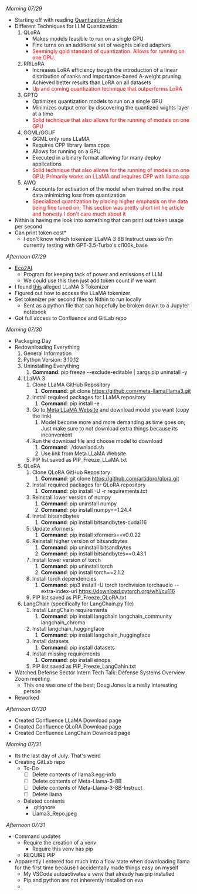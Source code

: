 
_Morning 07/29_
- Starting  off with reading [Quantization Article](https://symbl.ai/developers/blog/a-guide-to-quantization-in-llms/)
- Different Techniques for LLM Quantization:
	1. QLoRA
		- Makes models feasible to run on a single GPU
		- Fine turns on an additional set of weights called adapters
		- <span style = "color: red">Seemingly gold standard of quantization. Allows for running on one GPU.</span>
	1. RRILoRA
		- Increases LoRA efficiency trough the introduction of a linear distribution of ranks and importance-based A-weight pruning
		- Achieved better results than LoRA on all datasets
		- <span style = "color: red">Up and coming quantization technique that outperforms LoRA</span>
	1. GPTQ
		- Optimizes quantization models to run on a single GPU
		- Minimizes output error by discovering the quantized wights layer at a time
		- <span style = "color: red">Solid technique that also allows for the running of models on one GPU</span>
	1. GGML/GGUF
		- GGML only runs LLaMA
		- Requires CPP library llama.cpps
		- Allows for running on a GPU
		- Executed in a binary format allowing for many deploy applications
		- <span style = "color: red">Solid technique that also allows for the running of models on one GPU; Primarily works on LLaMA and requires CPP with llama.cpp</span>
	1. AWQ
		- Accounts for activation of the model when trained on the input data minimizing loss from quantization
		- <span style = "color: red">Specialized quantization by placing higher emphasis on the data being fine tuned on; This section was pretty short int he article and honesty I don't care much about it</span>
- Nithin is having me look into something that can print out token usage per second
- Can print token cost*
	- I don't know which tokenizer LLaMA 3 8B Instruct uses so I'm currently testing with GPT-3.5-Turbo's cl100k_base

_Afternoon 07/29_
- [Eco2AI](https://github.com/sb-ai-lab/Eco2AI)
	- Program for keeping tack of power and emissions of LLM
	- We could use this then just add token count if we want
- I found [this](https://github.com/belladoreai/llama3-tokenizer-js) alleged LLaMA 3 Tokenizer 
- Figured out how to access the LLaMA tokenizer
- Set tokenizer per second files to Nithin to run locally
	- Sent as a python file that can hopefully be broken down to a Jupyter notebook
- Got full access to Confluence and GitLab repo

_Morning 07/30_
- Packaging Day
- Redownloading Everything
	1. General Information
	2. Python Version: 3.10.12
	3. Uninstalling Everything
		1. **Command**: pip freeze --exclude-editable | xargs pip uninstall -y
	4. LLaMA 3
		1. Clone LLaMA GitHub Repository
			1. **Command**: git clone https://github.com/meta-llama/llama3.git
		2. Install required packages for LLaMA repository
			1. **Command**: pip install -e .
		3. Go to [Meta LLaMA Website](https://llama.meta.com/llama-downloads/) and download model you want (copy the link)
			1. Model become more and more demanding as time goes on; Just make sure to not download extra things because its inconvenient
		4. Run the download file and choose model to download
			1. **Command**: ./downlaod.sh
			2. Use link from Meta LLaMA Website
		5. PIP list saved as PIP_Freeze_LLaMA.txt
	5. QLoRA
		1. Clone QLoRA GitHub Repository
			1. **Command**: git clone https://github.com/artidoro/qlora.git
		2. Install required packages for QLoRA repository
			1. **Command**: pip install -U -r requirements.txt
		3. Reinstall lower version of numpy
			1. **Command**: pip uninstall numpy
			2. **Command**: pip install numpy\==1.24.4
		4. Install bitsandbytes
			1. **Command**: pip install bitsandbytes-cuda116
		5. Update xformers
			1. **Command**: pip install xformers\==v0.0.22
		6. Reinstall higher version of bitsandbytes
			1. **Command**: pip uninstall bitsandbytes
			2. **Command**: pip install bitsandbytes\==0.43.1
		7. Install lower version of torch
			1. **Command**: pip uninstall torch
			2. **Command**: pip install torch\==2.1.2
		9. Install torch dependencies
			1. **Command**: pip3 install -U torch torchvision torchaudio --extra-index-url https://download.pytorch.org/whl/cu116
		10. PIP list saved as PIP_Freeze_QLoRA.txt
	6. LangChain (specifically for LangChain.py file)
		1. Install LangChain requirements
			1. **Command**: pip install langchain langchain_community langchain_chroma
		2. Install langchain_huggingface
			1. **Command**: pip install langchain_huggingface
		3. Install datasets
			1. **Command**: pip install datasets
		4. Install missing requirements
			1. **Command**: pip install einops
		5. PIP list saved as PIP_Freeze_LangCahin.txt
- Watched Defense Sector Intern Tech Talk: Defense Systems Overview Zoom meeting
	- This one was one of the best; Doug Jones is a really interesting person
- Reworked 

_Afternoon 07/30_
- Created Confluence LLaMA Download page
- Created Confluence QLoRA Download page
- Created Confluence LangChain Download page

_Morning 07/31_
- Its the last day of July. That's weird
- Creating GitLab repo
	- To-Do
		- [ ] Delete contents of llama3.egg-info
		- [ ] Delete contents of Meta-Llama-3-8B
		- [ ] Delete contents of Meta-Llama-3-8B-Instruct
		- [ ] Delete llama
	- Deleted contents
		- .gitignore
		- Llama3_Repo.jpeg

_Afternoon 07/31_
- Command updates
	- Require the creation of a venv
		- Require this venv has pip
	- REQUIRE PIP
- Apparently I entered too much into a flow state when downloading llama for the first time because I accidentally made things easy on myself
	- My VSCode autoactivates a venv that already has pip installed
	- Pip and python are not inherently installed on eva
	- 